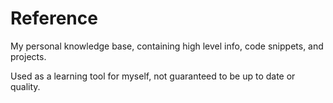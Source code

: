 # Reference

My personal knowledge base, containing high level info, code snippets, and projects.

Used as a learning tool for myself, not guaranteed to be up to date or quality.
